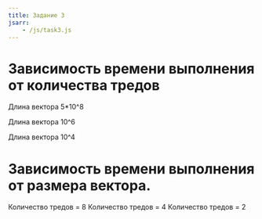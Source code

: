 ```yaml
---
title: Задание 3
jsarr:
    - /js/task3.js
---
```


<!--more-->
# Зависимость времени выполнения от количества тредов
Длина вектора 5\*10^8
<canvas id="SpeedFromThreads1Billion" width="400" height="400"></canvas>

Длина вектора 10^6
<canvas id="SpeedFromThreads1Million" width="400" height="400"></canvas>

Длина вектора 10^4
<canvas id="SpeedFromThreadsTenThousands" width="400" height="400"></canvas>

# Зависимость времени выполнения от размера вектора.
Количеcтво тредов = 8
<canvas id="size1" width="400" height="400"></canvas>
Количеcтво тредов = 4
<canvas id="size2" width="400" height="400"></canvas>
Количеcтво тредов = 2
<canvas id="size3" width="400" height="400"></canvas>
